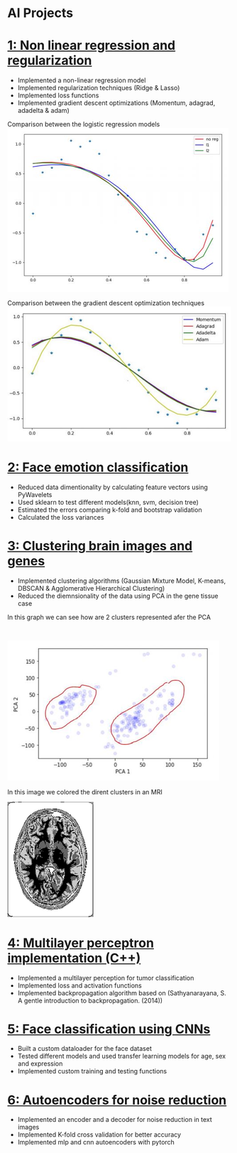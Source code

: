 # AI Projects

# [1: Non linear regression and regularization](https://github.com/Flrotm/Projects/edit/master/AI/py1) 
- Implemented a non-linear regression model
- Implemented regularization techniques (Ridge & Lasso)
- Implemented loss functions
- Implemented gradient descent optimizations (Momentum, adagrad, adadelta & adam)

Comparison between the logistic regression models 
<br />
![Lasso and Ridge](https://github.com/Flrotm/Projects/blob/master/AI/images/reg.JPG)
  
Comparison between the gradient descent optimization techniques 
<br />
![Gradient descent optimization](https://github.com/Flrotm/Projects/blob/master/AI/images/gd.JPG)

# [2: Face emotion classification](https://github.com/Flrotm/Projects/edit/master/AI/py2) 
- Reduced data dimentionality by calculating feature vectors using PyWavelets
- Used sklearn to test different models(knn, svm, decision tree)
- Estimated the errors comparing k-fold and bootstrap validation
- Calculated the loss variances 

# [3: Clustering brain images and genes](https://github.com/Flrotm/Projects/edit/master/AI/py3)
- Implemented clustering algorithms (Gaussian Mixture Model, K-means, DBSCAN & Agglomerative Hierarchical Clustering)
- Reduced the diemnsionality of the data using PCA in the gene tissue case

In this graph we can see how are 2 clusters represented afer the PCA

<br />

![](https://github.com/Flrotm/Projects/blob/master/AI/images/pca.JPG)

In this image we colored the dirent clusters in an MRI

![](https://github.com/Flrotm/Projects/blob/master/AI/images/brain.JPG)
# [4: Multilayer perceptron implementation (C++)](https://github.com/Flrotm/Projects/edit/master/AI/py4)
- Implemented a multilayer perception for tumor classification
- Implemented loss and activation functions
- Implemented backpropagation algorithm based on (Sathyanarayana, S. A gentle introduction to backpropagation. (2014))
# [5: Face classification using CNNs](https://github.com/Flrotm/Projects/edit/master/AI/py5)
- Built a custom dataloader for the face dataset
- Tested different models and used transfer learning models for age, sex and expression
- Implemented custom training and testing functions

# [6: Autoencoders for noise reduction](https://github.com/Flrotm/Projects/edit/master/AI/py6)
- Implemented an encoder and a decoder for noise reduction in text images
- Implemented K-fold cross validation for better accuracy
- Implemented mlp and cnn autoencoders with pytorch


